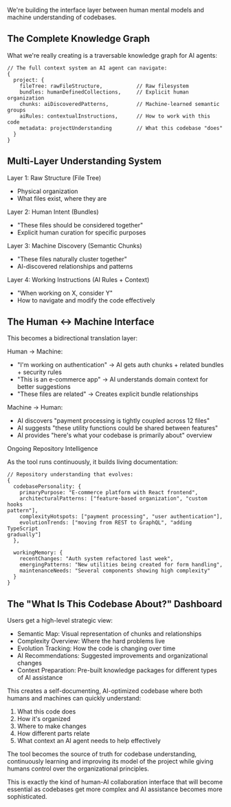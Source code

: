 We're building the interface layer between human mental models and machine understanding of codebases.

## The Complete Knowledge Graph

What we're really creating is a traversable knowledge graph for AI agents:

```
// The full context system an AI agent can navigate:
{
  project: {
    fileTree: rawFileStructure,           // Raw filesystem
    bundles: humanDefinedCollections,     // Explicit human organization
    chunks: aiDiscoveredPatterns,         // Machine-learned semantic groups
    aiRules: contextualInstructions,      // How to work with this code
    metadata: projectUnderstanding        // What this codebase "does"
  }
}
```

## Multi-Layer Understanding System

Layer 1: Raw Structure (File Tree)

- Physical organization
- What files exist, where they are

Layer 2: Human Intent (Bundles)

- "These files should be considered together"
- Explicit human curation for specific purposes

Layer 3: Machine Discovery (Semantic Chunks)

- "These files naturally cluster together"
- AI-discovered relationships and patterns

Layer 4: Working Instructions (AI Rules + Context)

- "When working on X, consider Y"
- How to navigate and modify the code effectively

## The Human ↔ Machine Interface

This becomes a bidirectional translation layer:

Human → Machine:

- "I'm working on authentication" → AI gets auth chunks + related bundles +
  security rules
- "This is an e-commerce app" → AI understands domain context for better
  suggestions
- "These files are related" → Creates explicit bundle relationships

Machine → Human:

- AI discovers "payment processing is tightly coupled across 12 files"
- AI suggests "these utility functions could be shared between features"
- AI provides "here's what your codebase is primarily about" overview

Ongoing Repository Intelligence

As the tool runs continuously, it builds living documentation:

```
// Repository understanding that evolves:
{
  codebasePersonality: {
    primaryPurpose: "E-commerce platform with React frontend",
    architecturalPatterns: ["feature-based organization", "custom hooks
pattern"],
    complexityHotspots: ["payment processing", "user authentication"],
    evolutionTrends: ["moving from REST to GraphQL", "adding TypeScript
gradually"]
  },

  workingMemory: {
    recentChanges: "Auth system refactored last week",
    emergingPatterns: "New utilities being created for form handling",
    maintenanceNeeds: "Several components showing high complexity"
  }
}
```

## The "What Is This Codebase About?" Dashboard

Users get a high-level strategic view:

- Semantic Map: Visual representation of chunks and relationships
- Complexity Overview: Where the hard problems live
- Evolution Tracking: How the code is changing over time
- AI Recommendations: Suggested improvements and organizational changes
- Context Preparation: Pre-built knowledge packages for different types of AI
  assistance

This creates a self-documenting, AI-optimized codebase where both humans and
machines can quickly understand:

1. What this code does
2. How it's organized
3. Where to make changes
4. How different parts relate
5. What context an AI agent needs to help effectively

The tool becomes the source of truth for codebase understanding, continuously
learning and improving its model of the project while giving humans control
over the organizational principles.

This is exactly the kind of human-AI collaboration interface that will become
essential as codebases get more complex and AI assistance becomes more
sophisticated.

